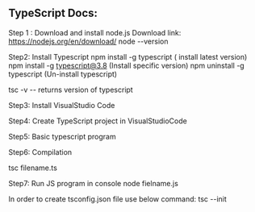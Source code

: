 ## TypeScript Docs:

Step 1 : Download and install node.js
Download link: https://nodejs.org/en/download/
node --version

Step2: Install Typescript
 npm install -g typescript    ( install latest version)
 npm install -g typescript@3.8  (Install specific version)
 npm uninstall -g typescript  (Un-install typescript)

 tsc -v   -- returns version of typescript

Step3: Install VisualStudio Code

Step4: Create TypeScript project in VisualStudioCode

Step5: Basic typescript program

Step6: Compilation

 tsc filename.ts

Step7: Run JS program in console
 node fielname.js


In order to create tsconfig.json file use below command:
tsc --init